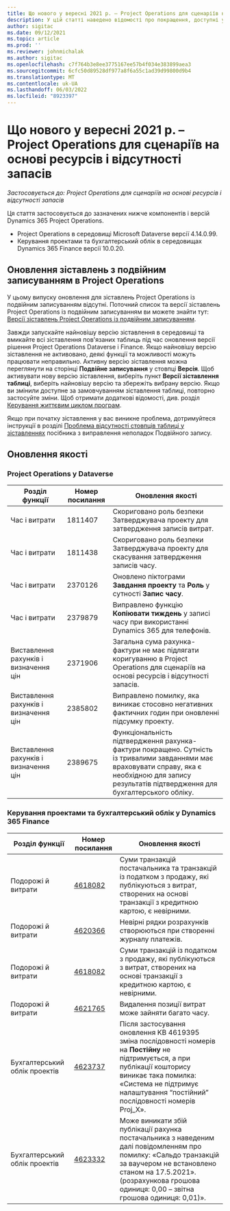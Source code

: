 ```yaml
---
title: Що нового у вересні 2021 р. – Project Operations для сценаріїв на основі ресурсів і відсутності запасів
description: У цій статті наведено відомості про покращення, доступні у випуску Project Operations для сценаріїв на основі ресурсів і відсутності запасів від вересня 2021 р.
author: sigitac
ms.date: 09/12/2021
ms.topic: article
ms.prod: ''
ms.reviewer: johnmichalak
ms.author: sigitac
ms.openlocfilehash: c7f764b3e8ee3775167ee57b4f034e383899aea3
ms.sourcegitcommit: 6cfc50d89528df977a8f6a55c1ad39d99800d9b4
ms.translationtype: MT
ms.contentlocale: uk-UA
ms.lasthandoff: 06/03/2022
ms.locfileid: "8923397"
---
```

# <a name="whats-new-september-2021---project-operations-for-resourcenon-stocked-based-scenarios"></a>Що нового у вересні 2021 р. – Project Operations для сценаріїв на основі ресурсів і відсутності запасів

*Застосовується до: Project Operations для сценаріїв на основі ресурсів і відсутності запасів*

Ця стаття застосовується до зазначених нижче компонентів і версій Dynamics 365 Project Operations.

   - Project Operations в середовищі Microsoft Dataverse версії 4.14.0.99.
   - Керування проектами та бухгалтерський облік в середовищах Dynamics 365 Finance версії 10.0.20.

## <a name="project-operations-dual-write-maps-updates"></a>Оновлення зіставлень з подвійним записуванням в Project Operations

У цьому випуску оновлення для зіставлень Project Operations із подвійним записуванням відсутні. Поточний список та версії зіставлень Project Operations із подвійним записуванням ви можете знайти тут: [Версії зіставлень Project Operations із подвійним записуванням](../environment/resource-dual-write-maps.md).

Завжди запускайте найновішу версію зіставлення в середовищі та вмикайте всі зіставлення пов'язаних таблиць під час оновлення версії рішення Project Operations Dataverse і Finance. Якщо найновішу версію зіставлення не активовано, деякі функції та можливості можуть працювати неправильно. Активну версію зіставлення можна переглянути на сторінці **Подвійне записування** у стовпці **Версія**. Щоб активувати нову версію зіставлення, виберіть пункт **Версії зіставлення таблиці**, виберіть найновішу версію та збережіть вибрану версію. Якщо ви змінили доступне за замовчуванням зіставлення таблиці, повторно застосуйте зміни. Щоб отримати додаткові відомості, див. розділ [Керування життєвим циклом програм](/dynamics365/fin-ops-core/dev-itpro/data-entities/dual-write/app-lifecycle-management).

Якщо при початку зіставлення у вас виникне проблема, дотримуйтеся інструкції в розділі [Проблема відсутності стовпців таблиці у зіставленнях](/dynamics365/fin-ops-core/dev-itpro/data-entities/dual-write/dual-write-troubleshooting-finops-upgrades#missing-table-columns-issue-on-maps) посібника з виправлення неполадок Подвійного запису.

## <a name="quality-updates"></a>Оновлення якості

### <a name="project-operations-on-dataverse"></a>Project Operations у Dataverse

| **Розділ функції** | **Номер посилання** | **Оновлення якості** |
| --- | --- | --- |
| Час і витрати | 1811407 | Скориговано роль безпеки Затверджувача проекту для затвердження записів витрат. |
| Час і витрати | 1811438 | Скориговано роль безпеки Затверджувача проекту для скасування затвердження записів часу. |
| Час і витрати | 2370126 | Оновлено піктограми **Завдання проекту** та **Роль** у сутності **Запис часу**. |
| Час і витрати | 2379879 | Виправлено функцію **Копіювати тиждень** у записі часу при використанні Dynamics 365 для телефонів. |
| Виставлення рахунків і визначення цін | 2371906 | Загальна сума рахунка-фактури не має підлягати коригуванню в Project Operations для сценаріїв на основі ресурсів і відсутності запасів. |
| Виставлення рахунків і визначення цін | 2385802 | Виправлено помилку, яка виникає стосовно негативних фактичних годин при оновленні підсумку проекту. |
| Виставлення рахунків і визначення цін | 2389675 | Функціональність підтвердження рахунка-фактури покращено. Сутність із тривалими завданнями має враховувати справу, яка є необхідною для запису результатів підтвердження для бухгалтерського обліку. |

### <a name="project-management-and-accounting-in-dynamics-365-finance"></a>Керування проектами та бухгалтерський облік у Dynamics 365 Finance

| Розділ функції | Номер посилання | Оновлення якості |
| --- | --- | --- |
| Подорожі й витрати | [4618082](https://fix.lcs.dynamics.com/Issue/Details?kb=4618082&amp;bugId=583101&amp;dbType=3&amp;qc=9c85ac8ca1e5e9cd07fac9e9aa2cb0914724e28b86ad3339dacf7741f554c605) | Суми транзакцій постачальника та транзакцій із податком з продажу, які публікуються з витрат, створених на основі транзакції з кредитною картою, є невірними. |
| Подорожі й витрати | [4620366](https://fix.lcs.dynamics.com/Issue/Details?kb=4620366&amp;bugId=579485&amp;dbType=3&amp;qc=e864789bd95505ea624c537d585bf113c2de60b97c88439d44693dbd85aa8e92) | Невірні рядки розрахунків створюються при створенні журналу платежів. |
| Подорожі й витрати | [4618082](https://fix.lcs.dynamics.com/Issue/Details?kb=4618082&amp;bugId=583101&amp;dbType=3&amp;qc=9c85ac8ca1e5e9cd07fac9e9aa2cb0914724e28b86ad3339dacf7741f554c605) | Суми транзакцій із податком з продажу, які публікуються з витрат, створених на основі транзакції з кредитною картою, є невірними. |
| Подорожі й витрати | [4621765](https://fix.lcs.dynamics.com/Issue/Details?kb=4621765&amp;bugId=587306&amp;dbType=3&amp;qc=6fbfad0123d4e95eaf8d5a5a2f6c354577c991b7905c852ab02d1f94e728a876) | Видалення позиції витрат може зайняти багато часу. |
| Бухгалтерський облік проектів | [4623737](https://fix.lcs.dynamics.com/Issue/Details?kb=4623737&amp;bugId=598109&amp;dbType=3&amp;qc=4101fc5865201e21815299f2ff11ae46d5d5370510868df86c25ee09a8ca1a0c) | Після застосування оновлення KB 4619395 зміна послідовності номерів на **Постійну** не підтримується, а при публікації кошторису виникає така помилка: «Система не підтримує налаштування “постійний” послідовності номерів Proj_X». |
| Бухгалтерський облік проектів | [4623332](https://fix.lcs.dynamics.com/Issue/Details?kb=4623332&amp;bugId=586034&amp;dbType=3&amp;qc=2f64bb1977c4a9c9dd2ce9de7e72230b86eca14b6295c5bbfb614ea97ad81caf) | Може виникати збій публікації рахунка постачальника з наведеним далі повідомленням про помилку: «Сальдо транзакцій за ваучером не встановлено станом на 17.5.2021». (розрахункова грошова одиниця: 0,00 – звітна грошова одиниця: 0,01)». |
